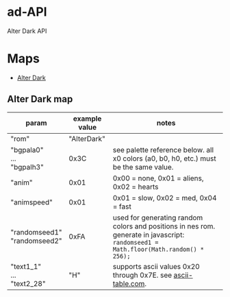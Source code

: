 # ad-API
Alter Dark API

# Maps
 - [Alter Dark](#alter-dark-map)

## Alter Dark map
| param       | example value | notes                   |
| ----------- | ------------- | ----------------------- |
| "rom"       | "AlterDark"   |
| "bgpala0"<BR>...<BR>"bgpalh3"   | 0x3C | see palette reference below. all x0 colors (a0, b0, h0, etc.) must be the same value. |
| "anim"      | 0x01          | 0x00 = none, 0x01 = aliens, 0x02 = hearts |
| "animspeed" | 0x01          | 0x01 = slow, 0x02 = med, 0x04 = fast |
| "randomseed1"<BR>"randomseed2" | 0xFA        | used for generating random colors and positions in nes rom. generate in javascript: `randomseed1 = Math.floor(Math.random() * 256);` |
| "text1_1"<BR>...<BR>"text2_28" | "H" | supports ascii values 0x20 through 0x7E. see [ascii-table.com](http://ascii-table.com/). |
